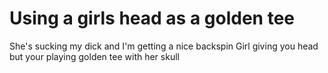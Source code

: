 # Using a girls head as a golden tee 
She's sucking my dick and I'm getting a nice
 backspin
Girl giving you head but your playing golden tee with her skull
